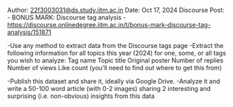 Author: 22f3003031@ds.study.iitm.ac.in
Date: Oct 17, 2024
Discourse Post: - BONUS MARK: Discourse tag analysis - https://discourse.onlinedegree.iitm.ac.in/t/bonus-mark-discourse-tag-analysis/151871

-Use any method to extract data from the Discourse tags page
-Extract the following information for all topics this year (2024) for one, some, or all tags you wish to analyze:
    Tag name
    Topic title
    Original poster
    Number of replies
    Number of views
    Like count (you’ll need to find out where to get this from)


-Publish this dataset and share it, ideally via Google Drive.
-Analyze it and write a 50-100 word article (with 0-2 images) sharing 2 interesting and surprising (i.e. non-obvious) insights from this data
